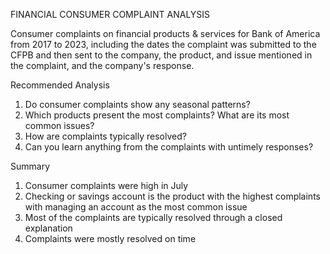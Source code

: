 FINANCIAL CONSUMER COMPLAINT ANALYSIS

Consumer complaints on financial products & services for Bank of America from 2017 to 2023, including the dates the complaint was submitted to the CFPB and then sent to the company, the product, and issue mentioned in the complaint, and the company's response.

Recommended Analysis

1. Do consumer complaints show any seasonal patterns?
2. Which products present the most complaints? What are its most common issues?
3. How are complaints typically resolved?
4. Can you learn anything from the complaints with untimely responses?

Summary
1. Consumer complaints were high in July
2. Checking or savings account is the product with the highest complaints with managing an account as the most common issue
3. Most of the complaints are typically resolved through a closed explanation
4. Complaints were mostly resolved on time
